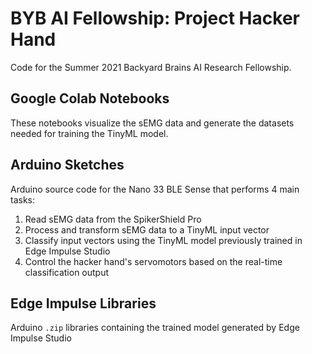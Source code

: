 # BYB AI Fellowship: Project Hacker Hand
Code for the Summer 2021 Backyard Brains AI Research Fellowship. 
## Google Colab Notebooks
These notebooks visualize the sEMG data and generate the datasets needed for training the TinyML model.
## Arduino Sketches
Arduino source code for the Nano 33 BLE Sense that performs 4 main tasks:
1. Read sEMG data from the SpikerShield Pro
2. Process and transform sEMG data to a TinyML input vector
3. Classify input vectors using the TinyML model previously trained in Edge Impulse Studio
4. Control the hacker hand's servomotors based on the real-time classification output
## Edge Impulse Libraries
Arduino `.zip` libraries containing the trained model generated by Edge Impulse Studio
